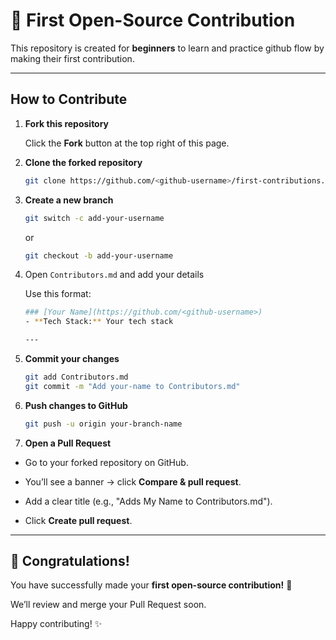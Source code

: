 # 🌟 First Open-Source Contribution

This repository is created for **beginners** to learn and practice github flow by making their first contribution.

---

## How to Contribute

1. **Fork this repository** 

    Click the **Fork** button at the top right of this page.

2. **Clone the forked repository**
    ```bash
    git clone https://github.com/<github-username>/first-contributions.git
    ```

3. **Create a new branch**
    ```bash
    git switch -c add-your-username
    ```
    or
    ```bash
    git checkout -b add-your-username
    ```

4. Open ```Contributors.md``` and add your details

    Use this format:
    ```bash
    ### [Your Name](https://github.com/<github-username>)
    - **Tech Stack:** Your tech stack

    ---

    ```

5. **Commit your changes**
    ```bash
    git add Contributors.md
    git commit -m "Add your-name to Contributors.md"
    ```

6. **Push changes to GitHub**
    ```bash
    git push -u origin your-branch-name
    ```

7. **Open a Pull Request**
- Go to your forked repository on GitHub.

- You’ll see a banner → click **Compare & pull request**.

- Add a clear title (e.g., "Adds My Name to Contributors.md").

- Click **Create pull request**.

---

## 🎉 Congratulations! 

You have successfully made your **first open-source contribution!** 🥳

We’ll review and merge your Pull Request soon.

Happy contributing! ✨